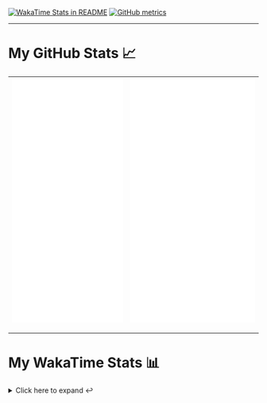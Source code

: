 [![WakaTime Stats in README](https://github.com/LOsioChico/LOsioChico/actions/workflows/waka.yml/badge.svg)](https://github.com/LOsioChico/LOsioChico/actions/workflows/waka.yml) [![GitHub metrics](https://github.com/LOsioChico/LOsioChico/actions/workflows/metrics.yml/badge.svg)](https://github.com/LOsioChico/LOsioChico/actions/workflows/metrics.yml)

---

# My GitHub Stats 📈

| ![](./assets/metrics.svg) | ![](./assets/metrics2.svg) |
| ------------------------- | -------------------------- |

---

# My WakaTime Stats 📊

<details>
<summary>Click here to expand ↩️</summary>
<br>

<!--START_SECTION:waka-->
![Code Time](http://img.shields.io/badge/Code%20Time-2%2C034%20hrs%201%20min-blue)

![Lines of code](https://img.shields.io/badge/From%20Hello%20World%20I%27ve%20Written-387.6%20thousand%20lines%20of%20code-blue)

**🐱 My GitHub Data** 

> 📦 665.0 kB Used in GitHub's Storage 
 > 
> 🚫 Not Opted to Hire
 > 
> 📜 28 Public Repositories 
 > 
> 🔑 32 Private Repositories 
 > 
**I'm a Night 🦉** 

```text
🌞 Morning                606 commits         ███░░░░░░░░░░░░░░░░░░░░░░   13.94 % 
🌆 Daytime                1353 commits        ████████░░░░░░░░░░░░░░░░░   31.12 % 
🌃 Evening                1494 commits        █████████░░░░░░░░░░░░░░░░   34.36 % 
🌙 Night                  895 commits         █████░░░░░░░░░░░░░░░░░░░░   20.58 % 
```
📅 **I'm Most Productive on Thursday** 

```text
Monday                   600 commits         ███░░░░░░░░░░░░░░░░░░░░░░   13.80 % 
Tuesday                  652 commits         ████░░░░░░░░░░░░░░░░░░░░░   15.00 % 
Wednesday                488 commits         ███░░░░░░░░░░░░░░░░░░░░░░   11.22 % 
Thursday                 798 commits         █████░░░░░░░░░░░░░░░░░░░░   18.35 % 
Friday                   665 commits         ████░░░░░░░░░░░░░░░░░░░░░   15.29 % 
Saturday                 744 commits         ████░░░░░░░░░░░░░░░░░░░░░   17.11 % 
Sunday                   401 commits         ██░░░░░░░░░░░░░░░░░░░░░░░   09.22 % 
```


📊 **This Week I Spent My Time On** 

```text
💬 Programming Languages: 
Scala                    11 hrs 47 mins      ███████████████████████░░   93.36 % 
Markdown                 44 mins             █░░░░░░░░░░░░░░░░░░░░░░░░   05.82 % 
Other                    3 mins              ░░░░░░░░░░░░░░░░░░░░░░░░░   00.52 % 
JSON                     2 mins              ░░░░░░░░░░░░░░░░░░░░░░░░░   00.29 % 
Java                     0 secs              ░░░░░░░░░░░░░░░░░░░░░░░░░   00.00 % 
```

**I Mostly Code in TypeScript** 

```text
TypeScript               33 repos            █████████████░░░░░░░░░░░░   52.38 % 
Scala                    8 repos             ███░░░░░░░░░░░░░░░░░░░░░░   12.70 % 
JavaScript               6 repos             ██░░░░░░░░░░░░░░░░░░░░░░░   09.52 % 
CSS                      5 repos             ██░░░░░░░░░░░░░░░░░░░░░░░   07.94 % 
Java                     2 repos             █░░░░░░░░░░░░░░░░░░░░░░░░   03.17 % 
```




 Last Updated on 01/03/2025 01:07:46 UTC
<!--END_SECTION:waka-->

## </details>
